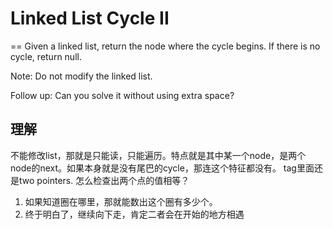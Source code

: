 # Linked List Cycle II
==
Given a linked list, return the node where the cycle begins. If there is no cycle, return null.

Note: Do not modify the linked list.

Follow up:
Can you solve it without using extra space?

## 理解
不能修改list，那就是只能读，只能遍历。特点就是其中某一个node，是两个node的next。如果本身就是没有尾巴的cycle，那连这个特征都没有。
tag里面还是two pointers.
怎么检查出两个点的值相等？
 1. 如果知道圈在哪里，那就能数出这个圈有多少个。
 2. 终于明白了，继续向下走，肯定二者会在开始的地方相遇